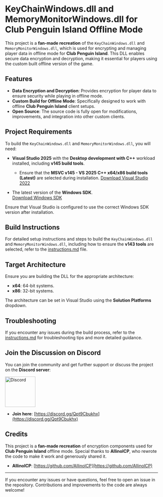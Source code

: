 # KeyChainWindows.dll and MemoryMonitorWindows.dll for Club Penguin Island Offline Mode

This project is a **fan-made recreation** of the `KeyChainWindows.dll` and `MemoryMonitorWindows.dll`, which is used for encrypting and managing player data in offline mode for **Club Penguin Island**. This DLL enables secure data encryption and decryption, making it essential for players using the custom built offline version of the game.

## Features

- **Data Encryption and Decryption**: Provides encryption for player data to ensure security while playing in offline mode.
- **Custom Build for Offline Mode**: Specifically designed to work with offline **Club Penguin Island** client setups.
- **Open Source**: The source code is fully open for modifications, improvements, and integration into other custom clients.

## Project Requirements

To build the `KeyChainWindows.dll` and `MemoryMonitorWindows.dll`, you will need:

- **Visual Studio 2025** with the **Desktop development with C++** workload installed, including **v145 build tools**.
  - Ensure that the **MSVC v145 - VS 2025 C++ x64/x86 build tools (Latest)** are selected during installation.
  [Download Visual Studio 2022](https://visualstudio.microsoft.com/downloads/)
  
- The latest version of the **Windows SDK**.  
  [Download Windows SDK](https://developer.microsoft.com/en-us/windows/downloads/windows-sdk/)

Ensure that Visual Studio is configured to use the correct Windows SDK version after installation.

## Build Instructions

For detailed setup instructions and steps to build the `KeyChainWindows.dll` and `MemoryMonitorWindows.dll`, including how to ensure the **v143 tools** are selected, refer to the [instructions.md](https://github.com/OpenCPIsland/KeyChainWindows/blob/main/instructions.md) file.

## Target Architecture

Ensure you are building the DLL for the appropriate architecture:

- **x64**: 64-bit systems.
- **x86**: 32-bit systems.

The architecture can be set in Visual Studio using the **Solution Platforms** dropdown.

## Troubleshooting

If you encounter any issues during the build process, refer to the [instructions.md](https://github.com/OpenCPIsland/KeyChainWindows/blob/main/instructions.md) for troubleshooting tips and more detailed guidance.

## Join the Discussion on Discord

You can join the community and get further support or discuss the project on the **Discord server**:

<a href="https://discord.gg/Qpt9Cbukhx">
    <img src="https://logos-world.net/wp-content/uploads/2020/12/Discord-Logo.png" alt="Discord" width="100">
</a>

- **Join here**: [https://discord.gg/Qpt9Cbukhx](https://discord.gg/Qpt9Cbukhx)

## Credits

This project is a **fan-made recreation** of encryption components used for **Club Penguin Island** offline mode. Special thanks to **AllinolCP**, who rewrote the code to make it work and generously shared it.

- **AllinolCP**: [https://github.com/AllinolCP](https://github.com/AllinolCP)

---

If you encounter any issues or have questions, feel free to open an issue in the repository. Contributions and improvements to the code are always welcome!

